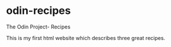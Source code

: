 # odin-recipes
The Odin Project- Recipes

This is my first html website which describes three great recipes.